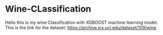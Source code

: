 # Wine-CLassification

Hello this is my wine Classification with XGBOOST machine learning model. 
This is the link for the dataset: https://archive.ics.uci.edu/dataset/109/wine
